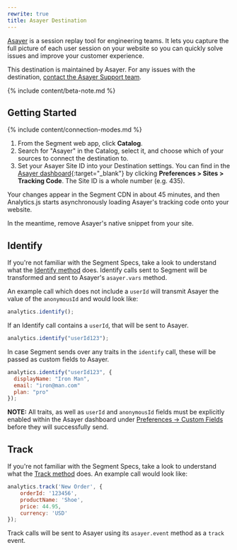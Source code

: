 ```yaml
---
rewrite: true
title: Asayer Destination
---
```

[Asayer](https://asayer.io) is a session replay tool for engineering teams. It lets you capture the full picture of each user session on your website so you can quickly solve issues and improve your customer experience.

This destination is maintained by Asayer. For any issues with the destination, [contact the Asayer Support team](mailto:support@asayer.io).

{% include content/beta-note.md %}

## Getting Started

{% include content/connection-modes.md %}

1. From the Segment web app, click **Catalog**.
2. Search for "Asayer" in the Catalog, select it, and choose which of your sources to connect the destination to.
3. Set your Asayer Site ID into your Destination settings. You can find in the [Asayer dashboard](https://app.openreplay.com){:target="_blank"} by clicking **Preferences > Sites > Tracking Code**. The Site ID is a whole number (e.g. 435).


Your changes appear in the Segment CDN in about 45 minutes, and then Analytics.js starts asynchronously loading Asayer's tracking code onto your website.

In the meantime, remove Asayer's native snippet from your site.

## Identify

If you're not familiar with the Segment Specs, take a look to understand what the [Identify method](/docs/connections/spec/identify/) does. Identify calls sent to Segment will be transformed and sent to Asayer's `asayer.vars` method.

An example call which does not include a `userId` will transmit Asayer the value of the `anonymousId` and would look like:
```js
analytics.identify();
```
If an Identify call contains a `userId`, that will be sent to Asayer.

```js
analytics.identify("userId123");
```

In case Segment sends over any traits in the `identify` call, these will be passed as custom fields to Asayer.
```js
analytics.identify("userId123", {
  displayName: "Iron Man",
  email: "iron@man.com"
  plan: "pro"
});
```

**NOTE:** All traits, as well as `userId` and `anonymousId` fields must be explicitly enabled within the Asayer dashboard under [Preferences -> Custom Fields](https://app.openreplay.com/client/custom-fields) before they will successfully send.

## Track

If you're not familiar with the Segment Specs, take a look to understand what the [Track method](/docs/connections/spec/track/) does. An example call would look like:

```js
analytics.track('New Order', {
    orderId: '123456',
    productName: 'Shoe',
    price: 44.95,
    currency: 'USD'
});
```

Track calls will be sent to Asayer using its `asayer.event` method as a `track` event.
